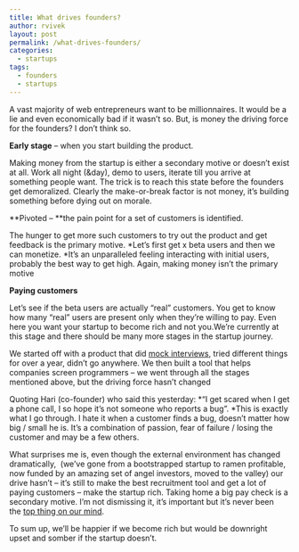 ```yaml
---
title: What drives founders?
author: rvivek
layout: post
permalink: /what-drives-founders/
categories:
  - startups
tags:
  - founders
  - startups
---
```

A vast majority of web entrepreneurs want to be millionnaires. It would be a lie and even economically bad if it wasn’t so. But, is money the driving force for the founders? I don’t think so.

**Early stage** – when you start building the product.

Making money from the startup is either a secondary motive or doesn’t exist at all. Work all night (&day), demo to users, iterate till you arrive at something people want. The trick is to reach this state before the founders get demoralized. Clearly the make-or-break factor is not money, it’s building something before dying out on morale.

**Pivoted – **the pain point for a set of customers is identified.

The hunger to get more such customers to try out the product and get feedback is the primary motive. *Let’s first get x beta users and then we can monetize. *It’s an unparalleled feeling interacting with initial users, probably the best way to get high. Again, making money isn’t the primary motive

**Paying customers**

Let’s see if the beta users are actually “real” customers. You get to know how many “real” users are present only when they’re willing to pay. Even here you want your startup to become rich and not you.We’re currently at this stage and there should be many more stages in the startup journey.

We started off with a product that did <a href="http://interviewstreet.com/mockinterview.php" target="_blank">mock interviews</a>, tried different things for over a year, didn’t go anywhere. We then built a tool that helps companies screen programmers – we went through all the stages mentioned above, but the driving force hasn’t changed

Quoting Hari (co-founder) who said this yesterday: *“I get scared when I get a phone call, I so hope it’s not someone who reports a bug”. *This is exactly what I go through. I hate it when a customer finds a bug, doesn’t matter how big / small he is. It’s a combination of passion, fear of failure / losing the customer and may be a few others.

What surprises me is, even though the external environment has changed dramatically,  (we’ve gone from a bootstrapped startup to ramen profitable, now funded by an amazing set of angel investors, moved to the valley) our drive hasn’t – it’s still to make the best recruitment tool and get a lot of paying customers – make the startup rich. Taking home a big pay check is a secondary motive. I’m not dismissing it, it’s important but it’s never been the <a href="http://paulgraham.com/top.html" target="_blank">top thing on our mind</a>.

To sum up, we’ll be happier if we become rich but would be downright upset and somber if the startup doesn’t.